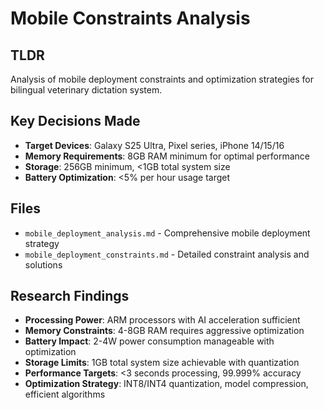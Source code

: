 # Mobile Constraints Analysis

## TLDR
Analysis of mobile deployment constraints and optimization strategies for bilingual veterinary dictation system.

## Key Decisions Made
- **Target Devices**: Galaxy S25 Ultra, Pixel series, iPhone 14/15/16
- **Memory Requirements**: 8GB RAM minimum for optimal performance
- **Storage**: 256GB minimum, <1GB total system size
- **Battery Optimization**: <5% per hour usage target

## Files
- `mobile_deployment_analysis.md` - Comprehensive mobile deployment strategy
- `mobile_deployment_constraints.md` - Detailed constraint analysis and solutions

## Research Findings
- **Processing Power**: ARM processors with AI acceleration sufficient
- **Memory Constraints**: 4-8GB RAM requires aggressive optimization
- **Battery Impact**: 2-4W power consumption manageable with optimization
- **Storage Limits**: 1GB total system size achievable with quantization
- **Performance Targets**: <3 seconds processing, 99.999% accuracy
- **Optimization Strategy**: INT8/INT4 quantization, model compression, efficient algorithms